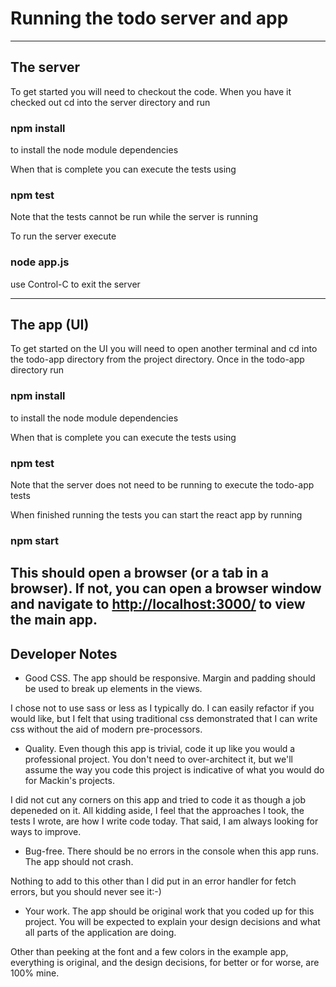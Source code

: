 # Running the todo server and app

---
## The server

To get started you will need to checkout the code. When you have it checked out cd into the 
server directory and run

### npm install

to install the node module dependencies

When that is complete you can execute the tests using

### npm test

Note that the tests cannot be run while the server is running

To run the server execute

### node app.js

use Control-C to exit the server

---
## The app (UI)

To get started on the UI you will need to open another terminal and cd into the todo-app directory from the project directory.
Once in the todo-app directory run

### npm install

to install the node module dependencies

When that is complete you can execute the tests using

### npm test

Note that the server does not need to be running to execute the todo-app tests

When finished running the tests you can start the react app by running

### npm start

This should open a browser (or a tab in a browser). If not, you can open a browser window and navigate to 
[http://localhost:3000/](http://localhost:3000) to view the main app.
---
## Developer Notes
- Good CSS.  The app should be responsive.  Margin and padding should be used to break up elements in the views.

I chose not to use sass or less as I typically do. I can easily refactor if you would like, but I felt that 
using traditional css demonstrated that I can write css without the aid of modern pre-processors.

- Quality.  Even though this app is trivial, code it up like you would a professional project.  You don't need to over-architect it, but we'll assume the way you code this project is indicative of what you would do for Mackin's projects.

I did not cut any corners on this app and tried to code it as though a job depeneded on it. All kidding aside, I
feel that the approaches I took, the tests I wrote, are how I write code today. That said, I am always looking for
ways to improve.

- Bug-free.  There should be no errors in the console when this app runs.  The app should not crash.

Nothing to add to this other than I did put in an error handler for fetch errors, but you should never see it:-)

- Your work.  The app should be original work that you coded up for this project.  You will be expected to explain your design decisions and what all parts of the application are doing.

Other than peeking at the font and a few colors in the example app, everything is original, and the design decisions, for better or for worse, are 100% mine.
